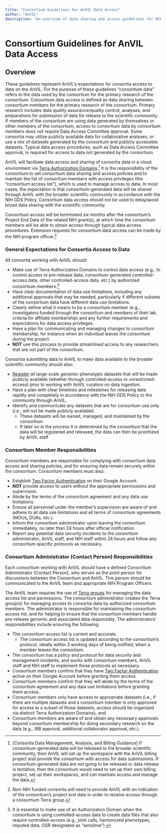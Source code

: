 ```yaml
---
title: "Consortium Guidelines for AnVIL Data Access"
author: "AnVIL"
description: "An overview of data sharing and access guidelines for NIH-funded researchers generating ‘large-scale’ genomic data."
---
```


# Consortium Guidelines for AnVIL Data Access

## Overview

These guidelines represent AnVIL’s expectations for consortia access to data on the AnVIL. For the purpose of these guidelines “consortium data” refers to the data used by the consortium for the primary research of the consortium. Consortium data access is defined as data sharing between consortium members for the primary research of the consortium. Primary research includes data quality assurance/quality control, analyses, and preparations for submission of data for release to the scientific community. If members of the consortium are using data generated by themselves or other members of the consortium, access to consortium data by consortium members does not require Data Access Committee approval. Some consortia may utilize publicly available data for collaborative analyses, or use a mix of datasets generated by the consortium and publicly accessible datasets. Typical data access procedures, such as Data Access Committee approval, is required for access to data not generated by the consortium.

AnVIL will facilitate data access and sharing of consortia data in a cloud environment via [Terra Authorization Domains](https://support.terra.bio/hc/en-us/articles/360026775691-Managing-access-to-controlled-data-with-Authorization-Domains).[^1] It is the responsibility of the consortium to set consortium data sharing and access policies and to maintain the list of consortium members with access privileges (the “consortium access list”), which is used to manage access to data. In most cases, the expectation is that consortium-generated data will be shared through AnVIL with the broader scientific community in accordance with the NIH GDS Policy. Consortium data access should not be used to delay/avoid broad data sharing with the scientific community.

Consortium access will be terminated six months after the consortium’s Project End Date of the related NIH grant(s), at which time the consortium members will be able to obtain access through typical data access procedures. Extension requests for consortium data access can be made by the NIH program officer.[^2]

### General Expectations for Consortia Access to Data

All consortia working with AnVIL should:

- Make use of Terra Authorization Domains to control data access (e.g., to control access to pre-release data, consortium-generated controlled-access data, other controlled-access data, etc.) by authorized consortium members.[^3]
- Have clear documentation of data use limitations, including any additional approvals that may be needed, particularly if different subsets of the consortium data have different data use limitations.
- Clearly define what it means to be a consortium member (e.g., investigators funded through the consortium and members of their lab, criteria for affiliate membership) and any further requirements and expectations for data access privileges.
- Have a plan for communicating and managing changes to consortium membership, for instance when an individual leaves the consortium during the project.
- **NOT** use this process to provide streamlined access to any researchers that are not part of the consortium.

Consortia submitting data to AnVIL to make data available to the broader scientific community should also:

- [Register](https://sharing.nih.gov/genomic-data-sharing-policy/submitting-genomic-data/how-to-register-and-submit-a-study-in-dbgap) all large-scale genomic-phenotypic datasets that will be made publicly available (whether through controlled-access or unrestricted-access) prior to working with AnVIL curators on data ingestion.
- Have a plan with clear timelines and milestones for releasing data rapidly and completely in accordance with the NIH GDS Policy to the community through AnVIL.
- Identify and communicate any datasets that are for consortium use only (i.e., will not be made publicly available).
  - These datasets will be owned, managed, and maintained by the consortium
  - If later on in the process it is determined by the consortium that the data will be registered and released, the data can then be prioritized by AnVIL staff

### Consortium Member Responsibilities

Consortium members are responsible for complying with consortium data access and sharing policies, and for ensuring data remain securely within the consortium. Consortium members must also:

- Establish [Two Factor Authentication](https://support.google.com/accounts/answer/185839?co=GENIE.Platform%3DDesktop&hl=en) on their Google Account.
- **NOT** provide access to users without the appropriate permissions and supervision.
- Abide by the terms of the consortium agreement and any data use limitations.
- Ensure all personnel under the member’s supervision are aware of and adhere to all data use limitations and all terms of consortium agreements (MOUs, DUAs, etc.).
- Inform the consortium administrator upon leaving the consortium immediately, no later than 24 hours after official notification.
- Report any potential data security incidents to the consortium administrator, AnVIL staff, and NIH staff within 24 hours and follow any consortium specific protocols as necessary.

### Consortium Administrator (Contact Person) Responsibilities

Each consortium working with AnVIL should have a defined Consortium Administrator (Contact Person), who serves as the point person for discussions between the Consortium and AnVIL. This person should be communicated to the AnVIL team and appropriate NIH Program Officers.

The AnVIL team requires the use of [Terra groups](https://support.terra.bio/hc/en-us/articles/360024617851-Access-Policy) for managing the data access list and permissions. The consortium administrator creates the Terra group(s) for managing access to consortia data by authorized consortium members. The administrator is responsible for maintaining  the consortium access list, and for helping to ensure that the consortium members handle pre-release genomic and associated data responsibly. The administrators’ responsibilities include ensuring the following:

- The consortium access list is current and accurate.
  - The consortium access list is updated according to the consortium’s protocol, ideally within 3 working days of being notified, when a member leaves the consortium.
- The consortium has a policy and protocol for data security and management incidents, and works with consortium members, AnVIL staff and NIH staff to implement those protocols as necessary.
- Consortium members confirm that they have [Two Factor Authentication](https://support.google.com/accounts/answer/185839?co=GENIE.Platform%3DDesktop&hl=en) active on their Google Account before granting them access.
- Consortium members confirm that they will abide by the terms of the consortium agreement and any data use limitations before granting them access.
- Consortium members only have access to appropriate datasets (i.e., if there are multiple datasets and a consortium member is only approved for access to a subset of those datasets, access should be organized via distinct Terra Authorization Domains), and.
- Consortium members are aware of and obtain any necessary approvals beyond consortium membership for doing secondary research on the data (e.g., IRB approval, additional collaborator approval, etc.).

[^1]: [Consortia Data Management, Analysis, and Billing Guidance] If consortium-generated data will be released to the broader scientific community, then AnVIL will set up the workspace with the AnVIL billing project and provide the consortium with access for data submissions. If consortium-generated data are not going to be released or data release is tentative, then the consortium would need to set up their own billing project, set up their workspaces, and can maintain access and manage the data.
[^2]: Non-NIH funded consortia will need to provide AnVIL with an indication of the consortium’s project end date in order to receive access through a consortium Terra group.
[^3]: It is essential to make use of an Authorization Domain when the consortium is using controlled-access data to create data files that also require controlled-access (e.g., joint calls, harmonized phenotypes, imputed data, GSR designated as “sensitive”).
